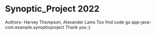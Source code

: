# Synoptic_Project 2022
Authors- Harvey Thompson, Alexander Lams
Too find code go app-java-com.example.synopticproject
Thank you ;)
